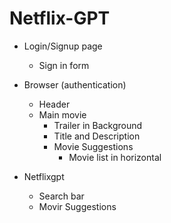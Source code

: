 # Netflix-GPT

- Login/Signup page
    - Sign in form

- Browser (authentication)
    - Header
    - Main movie
        - Trailer in Background
        - Title and Description
        - Movie Suggestions
            - Movie list in horizontal 

- Netflixgpt
    - Search bar
    - Movir Suggestions
